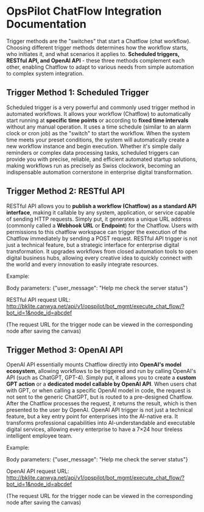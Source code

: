 # OpsPilot ChatFlow Integration Documentation

Trigger methods are the "switches" that start a Chatflow (chat workflow). Choosing different trigger methods determines how the workflow starts, who initiates it, and what scenarios it applies to. **Scheduled triggers, RESTful API, and OpenAI API** - these three methods complement each other, enabling Chatflow to adapt to various needs from simple automation to complex system integration.

## Trigger Method 1: Scheduled Trigger

Scheduled trigger is a very powerful and commonly used trigger method in automated workflows. It allows your workflow (Chatflow) to automatically start running at **specific time points** or according to **fixed time intervals** without any manual operation. It uses a time schedule (similar to an alarm clock or cron job) as the "switch" to start the workflow. When the system time meets your preset conditions, the system will automatically create a new workflow instance and begin execution. Whether it's simple daily reminders or complex data processing tasks, scheduled triggers can provide you with precise, reliable, and efficient automated startup solutions, making workflows run as precisely as Swiss clockwork, becoming an indispensable automation cornerstone in enterprise digital transformation.

## Trigger Method 2: RESTful API

RESTful API allows you to **publish a workflow (Chatflow) as a standard API interface**, making it callable by any system, application, or service capable of sending HTTP requests. Simply put, it generates a unique URL address (commonly called a **Webhook URL** or **Endpoint**) for the Chatflow. Users with permissions to this chatflow workspace can trigger the execution of the Chatflow immediately by sending a POST request. RESTful API trigger is not just a technical feature, but a strategic interface for enterprise digital transformation. It upgrades workflows from closed automation tools to open digital business hubs, allowing every creative idea to quickly connect with the world and every innovation to easily integrate resources.

Example:

Body parameters: {"user_message": "Help me check the server status"}

RESTful API request URL: <http://bklite.canwya.net/api/v1/opspilot/bot_mgmt/execute_chat_flow/?bot_id=1&node_id=abcdef>

(The request URL for the trigger node can be viewed in the corresponding node after saving the canvas)

## Trigger Method 3: OpenAI API

OpenAI API essentially mounts Chatflow directly into **OpenAI's model ecosystem**, allowing workflows to be triggered and run by calling OpenAI's API (such as ChatGPT, GPT-4). Simply put, it allows you to create a **custom GPT action** or a **dedicated model callable by OpenAI API**. When users chat with GPT, or when calling a specific OpenAI model in code, the request is not sent to the generic ChatGPT, but is routed to a pre-designed Chatflow. After the Chatflow processes the request, it returns the result, which is then presented to the user by OpenAI. OpenAI API trigger is not just a technical feature, but a key entry point for enterprises into the AI-native era. It transforms professional capabilities into AI-understandable and executable digital services, allowing every enterprise to have a 7×24 hour tireless intelligent employee team.

Example:

Body parameters: {"user_message": "Help me check the server status"}

OpenAI API request URL: <http://bklite.canwya.net/api/v1/opspilot/bot_mgmt/execute_chat_flow/?bot_id=1&node_id=abcdef>

(The request URL for the trigger node can be viewed in the corresponding node after saving the canvas)
